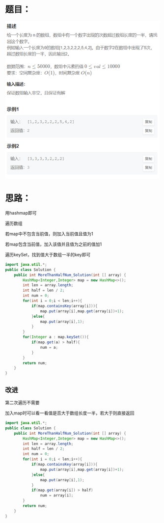 # 题目：

![](https://github.com/SaoDiSengA/forWork/blob/master/images/数组中出现次数超过一半的数字.png)

# 思路：

用hashmap即可

遍历数组

若map中不包含当前值，则加入当前值且值为1

若map包含当前值，加入该值并且值为之前的值加1

遍历keySet，找到值大于数组一半的key即可

```java
import java.util.*;
public class Solution {
    public int MoreThanHalfNum_Solution(int [] array) {
        HashMap<Integer,Integer> map = new HashMap<>();
        int len = array.length;
        int half = len / 2;
        int num = 0;
        for(int i = 0;i < len;i++){
            if(map.containsKey(array[i])){
                map.put(array[i],map.get(array[i])+1);
            }else{
                map.put(array[i],1);
            }
        }
        for(Integer a : map.keySet()){
            if(map.get(a) > half){
                num = a;
            }
        }
        return num;
    }
}
```

## 改进

第二次遍历不需要

加入map时可以看一看值是否大于数组长度一半，若大于则直接返回

```java
import java.util.*;
public class Solution {
    public int MoreThanHalfNum_Solution(int [] array) {
        HashMap<Integer,Integer> map = new HashMap<>();
        int len = array.length;
        int half = len / 2;
        int num = 0;
        for(int i = 0;i < len;i++){
            if(map.containsKey(array[i])){
                map.put(array[i],map.get(array[i])+1);
            }else{
                map.put(array[i],1);
            }
            if(map.get(array[i]) > half)
                num = array[i];
        }
        return num;
    }
}
```

